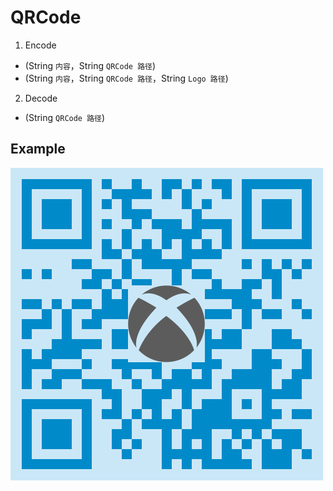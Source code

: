 # QRCode

1. Encode
  * (String `内容`，String `QRCode 路径`)
  * (String `内容`，String `QRCode 路径`，String `Logo 路径`)
2. Decode
  * (String `QRCode 路径`)

## Example
![](/assets/QRCode.png)
